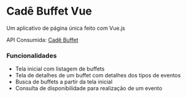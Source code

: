 # Cadê Buffet Vue

Um aplicativo de página única feito com Vue.js</br>

API Consumida: [Cadê Buffet](https://github.com/lucasobx/cade_buffet)

### Funcionalidades

- Tela inicial com listagem de buffets
- Tela de detalhes de um buffet com detalhes dos tipos de eventos
- Busca de buffets a partir da tela inicial
- Consulta de disponibilidade para realização de um evento